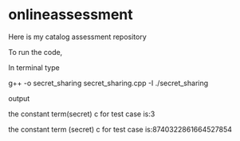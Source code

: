 # onlineassessment
Here is my catalog assessment repository

To run the code,

In terminal type 

g++ -o secret_sharing secret_sharing.cpp -I
./secret_sharing

output

the constant term(secret) c  for test case is:3


the constant term (secret) c for test case is:8740322861664527854
